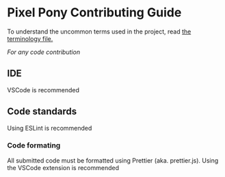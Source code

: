 # Pixel Pony Contributing Guide

To understand the uncommon terms used in the project, read [the terminology file.](TERMINOLOGY.md)

_For any code contribution_

## IDE

VSCode is recommended

## Code standards

Using ESLint is recommended

### Code formating

All submitted code must be formatted using Prettier (aka. prettier.js). Using
the VSCode extension is recommended
